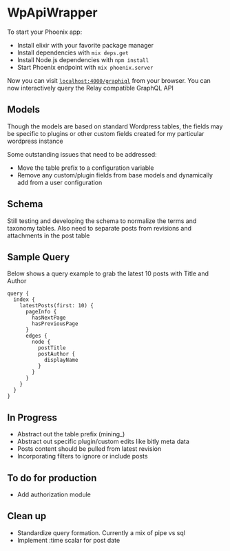 # WpApiWrapper

To start your Phoenix app:

  * Install elixir with your favorite package manager
  * Install dependencies with `mix deps.get`
  * Install Node.js dependencies with `npm install`
  * Start Phoenix endpoint with `mix phoenix.server`

Now you can visit [`localhost:4000/graphiql`](http://localhost:4000/graphiql) from your browser. You can now interactively query the Relay compatible GraphQL API

## Models

Though the models are based on standard Wordpress tables, the fields may be specific to plugins or other custom fields created for my particular wordpress instance

Some outstanding issues that need to be addressed:

  * Move the table prefix to a configuration variable
  * Remove any custom/plugin fields from base models and dynamically add from a user configuration

## Schema

Still testing and developing the schema to normalize the terms and taxonomy tables. Also need to separate posts from revisions and attachments in the post table

## Sample Query

Below shows a query example to grab the latest 10 posts with Title and Author

```
query {
  index {
    latestPosts(first: 10) {
      pageInfo {
        hasNextPage
        hasPreviousPage
      }
      edges {
        node {
          postTitle
          postAuthor {
            displayName
          }
        }
      }
    }
  }
}
```
## In Progress

* Abstract out the table prefix (mining_)
* Abstract out specific plugin/custom edits like bitly meta data
* Posts content should be pulled from latest revision
* Incorporating filters to ignore or include posts

## To do for production

* Add authorization module

## Clean up

* Standardize query formation. Currently a mix of pipe vs sql
* Implement :time scalar for post date

